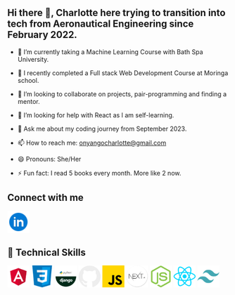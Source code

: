 ## Hi there 👋, Charlotte here trying to transition into tech from Aeronautical Engineering since February 2022.

<!--
**Charlotte-Natasha/Charlotte-Natasha** is a ✨ _special_ ✨ repository because its `README.md` (this file) appears on your GitHub profile.

Here are some ideas to get you started: -->

- 📖 I’m currently taking a Machine Learning Course with Bath Spa University.

- 🌱 I recently completed a Full stack Web Development Course at Moringa school.

- 👯 I’m looking to collaborate on projects, pair-programming and finding a mentor.
- 🤔 I’m looking for help with React as I am self-learning.
- 💬 Ask me about my coding journey from September 2023.
- 📫 How to reach me: onyangocharlotte@gmail.com
- 😄 Pronouns: She/Her
- ⚡ Fun fact: I read 5 books every month. More like 2 now. 

## Connect with me

<a href='https://www.linkedin.com/in/charlotte-natasha' text='blank'> <img src='images/linkedin.png' alt='' width='50px'> </a>

## 💼 Technical Skills

<img src='images/angular.png' alt='' width='50px'> <img src='images/css.png' alt='' width='50px'> <img src='images/django.png' alt='' width='50px'> <img src='images/github.png' alt='' width='50px'> <img src='images/javascript.png' alt='' width='50px'> <img src='images/nextjs.png' alt='' width='50px'> <img src='images/node.png' alt='' width='50px'> <img src='images/react.png' alt='' width='50px'> <img src='images/tailwind.png' alt='' width='50px'>
